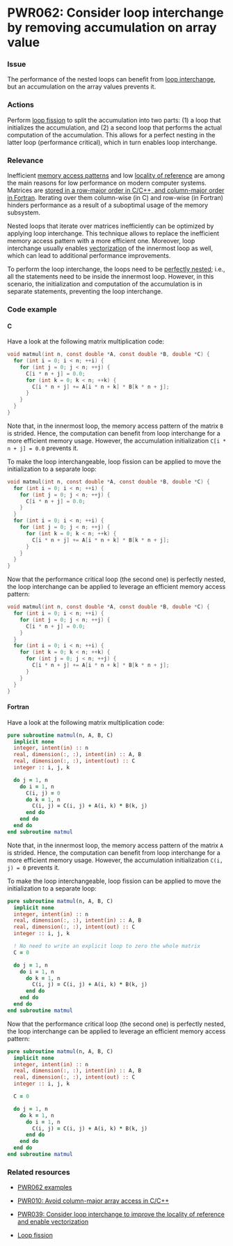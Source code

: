 # PWR062: Consider loop interchange by removing accumulation on array value

### Issue

The performance of the nested loops can benefit from [loop
interchange](../../Glossary/Loop-interchange.md), but an accumulation on the
array values prevents it.

### Actions

Perform [loop fission](../../Glossary/Loop-fission.md) to split the
accumulation into two parts: (1) a loop that initializes the accumulation, and
(2) a second loop that performs the actual computation of the accumulation.
This allows for a perfect nesting in the latter loop (performance critical),
which in turn enables loop interchange.

### Relevance

Inefficient [memory access patterns](../../Glossary/Memory-access-pattern.md)
and low [locality of reference](../../Glossary/Locality-of-reference.md) are
among the main reasons for low performance on modern computer systems. Matrices
are [stored in a row-major order in C/C++, and column-major order in
Fortran](../../Glossary/Row-major-and-column-major-order.md). Iterating over
them column-wise (in C) and row-wise (in Fortran) hinders performance as a
result of a suboptimal usage of the memory subsystem.

Nested loops that iterate over matrices inefficiently can be optimized by
applying loop interchange. This technique allows to replace the inefficient
memory access pattern with a more efficient one. Moreover, loop interchange
usually enables [vectorization](../../Glossary/Vectorization.md) of the
innermost loop as well, which can lead to additional performance improvements.

To perform the loop interchange, the loops need to be [perfectly
nested](../../Glossary/Perfect-loop-nesting.md); i.e., all the statements need
to be inside the innermost loop. However, in this scenario, the initialization
and computation of the accumulation is in separate statements, preventing the
loop interchange.

### Code example

#### C

Have a look at the following matrix multiplication code:

```c
void matmul(int n, const double *A, const double *B, double *C) {
  for (int i = 0; i < n; ++i) {
    for (int j = 0; j < n; ++j) {
      C[i * n + j] = 0.0;
      for (int k = 0; k < n; ++k) {
        C[i * n + j] += A[i * n + k] * B[k * n + j];
      }
    }
  }
}
```

Note that, in the innermost loop, the memory access pattern of the matrix `B`
is strided. Hence, the computation can benefit from loop interchange for a more
efficient memory usage. However, the accumulation initialization `C[i * n + j]
= 0.0` prevents it.

To make the loop interchangeable, loop fission can be applied to move the
initialization to a separate loop:

```c
void matmul(int n, const double *A, const double *B, double *C) {
  for (int i = 0; i < n; ++i) {
    for (int j = 0; j < n; ++j) {
      C[i * n + j] = 0.0;
    }
  }
  for (int i = 0; i < n; ++i) {
    for (int j = 0; j < n; ++j) {
      for (int k = 0; k < n; ++k) {
        C[i * n + j] += A[i * n + k] * B[k * n + j];
      }
    }
  }
}
```

Now that the performance critical loop (the second one) is perfectly nested,
the loop interchange can be applied to leverage an efficient memory access
pattern:

```c
void matmul(int n, const double *A, const double *B, double *C) {
  for (int i = 0; i < n; ++i) {
    for (int j = 0; j < n; ++j) {
      C[i * n + j] = 0.0;
    }
  }
  for (int i = 0; i < n; ++i) {
    for (int k = 0; k < n; ++k) {
      for (int j = 0; j < n; ++j) {
        C[i * n + j] += A[i * n + k] * B[k * n + j];
      }
    }
  }
}
```

#### Fortran

Have a look at the following matrix multiplication code:

```fortran
pure subroutine matmul(n, A, B, C)
  implicit none
  integer, intent(in) :: n
  real, dimension(:, :), intent(in) :: A, B
  real, dimension(:, :), intent(out) :: C
  integer :: i, j, k

  do j = 1, n
    do i = 1, n
      C(i, j) = 0
      do k = 1, n
        C(i, j) = C(i, j) + A(i, k) * B(k, j)
      end do
    end do
  end do
end subroutine matmul
```

Note that, in the innermost loop, the memory access pattern of the matrix `A`
is strided. Hence, the computation can benefit from loop interchange for a more
efficient memory usage. However, the accumulation initialization `C(i, j) = 0`
prevents it.

To make the loop interchangeable, loop fission can be applied to move the
initialization to a separate loop:

```fortran
pure subroutine matmul(n, A, B, C)
  implicit none
  integer, intent(in) :: n
  real, dimension(:, :), intent(in) :: A, B
  real, dimension(:, :), intent(out) :: C
  integer :: i, j, k

  ! No need to write an explicit loop to zero the whole matrix
  C = 0

  do j = 1, n
    do i = 1, n
      do k = 1, n
        C(i, j) = C(i, j) + A(i, k) * B(k, j)
      end do
    end do
  end do
end subroutine matmul
```

Now that the performance critical loop (the second one) is perfectly nested,
the loop interchange can be applied to leverage an efficient memory access
pattern:

```fortran
pure subroutine matmul(n, A, B, C)
  implicit none
  integer, intent(in) :: n
  real, dimension(:, :), intent(in) :: A, B
  real, dimension(:, :), intent(out) :: C
  integer :: i, j, k

  C = 0

  do j = 1, n
    do k = 1, n
      do i = 1, n
        C(i, j) = C(i, j) + A(i, k) * B(k, j)
      end do
    end do
  end do
end subroutine matmul
```

### Related resources

* [PWR062 examples](https://github.com/codee-com/open-catalog/tree/main/Checks/PWR062/)

* [PWR010: Avoid column-major array access in C/C++](../PWR010/README.md)

* [PWR039: Consider loop interchange to improve the locality of reference and enable vectorization](../PWR039/README.md)

* [Loop fission](../../Glossary/Loop-fission.md)
